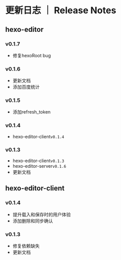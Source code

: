 # 更新日志 ｜ Release Notes
## hexo-editor

### v0.1.7

- 修复hexoRoot bug

### v0.1.6

- 更新文档
- 添加百度统计

### v0.1.5

- 添加refresh_token

### v0.1.4

- hexo-editor-client`v0.1.4`

### v0.1.3

- hexo-editor-client`v0.1.3`
- hexo-editor-server`v0.1.6`
- 更新文档

## hexo-editor-client

### v0.1.4

- 提升载入和保存时的用户体验
- 添加删除和同步确认

### v0.1.3

- 修复依赖缺失
- 更新文档
